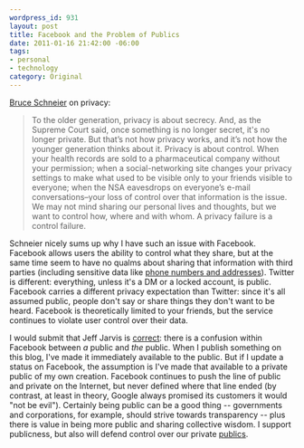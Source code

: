 ```yaml
--- 
wordpress_id: 931
layout: post
title: Facebook and the Problem of Publics
date: 2011-01-16 21:42:00 -06:00
tags:
- personal
- technology
category: Original
---
```

<a href="http://www.forbes.com/2010/04/05/google-facebook-twitter-technology-security-10-privacy.html">Bruce Schneier</a> on privacy:

<blockquote>To the older generation, privacy is about secrecy. And, as the Supreme Court said, once something is no longer secret, it's no longer private.  But that’s not how privacy works, and it’s not how the younger generation thinks about it. Privacy is about control. When your health records are sold to a pharmaceutical company without your permission; when a social-networking site changes your privacy settings to make what used to be visible only to your friends visible to everyone; when the NSA eavesdrops on everyone’s e-mail conversations–your loss of control over that information is the issue. We may not mind sharing our personal lives and thoughts, but we want to control how, where and with whom. A privacy failure is a control failure.
</blockquote>

Schneier nicely sums up why I have such an issue with Facebook.  Facebook allows users the ability to control what they share, but at the same time seem to have no qualms about sharing that information with third parties (including sensitive data like <a href="http://thenextweb.com/facebook/2011/01/16/facebook-apps-can-now-obtain-your-phone-number-and-home-address/">phone numbers and addresses</a>).  Twitter is different: everything, unless it's a DM or a locked account, is public.  Facebook carries a different privacy expectation than Twitter: since it's all assumed public, people don't say or share things they don't want to be heard.  Facebook is theoretically limited to your friends, but the service continues to violate user control over their data.  

I would submit that Jeff Jarvis is <a href="http://www.buzzmachine.com/2010/05/08/confusing-a-public-with-the-public/">correct</a>: there is a confusion within Facebook between *a* public and *the* public.  When I publish something on this blog, I've made it immediately available to the public.  But if I update a status on Facebook, the assumption is I've made that available to a private public of my own creation.  Facebook continues to push the line of public and private on the Internet, but never defined where that line ended (by contrast, at least in theory, Google always promised its customers it would "not be evil").  Certainly being public can be a good thing -- governments and corporations, for example, should strive towards transparency -- plus there is value in being more public and sharing collective wisdom.  I support publicness, but also will defend control over our private <a href="http://www.buzzmachine.com/2011/01/11/the-progression-of-the-public/">publics</a>.
